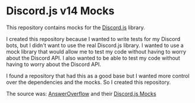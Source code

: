 # Discord.js v14 Mocks

This repository contains mocks for the [Discord.js](https://discord.js.org) library.

I created this repository because I wanted to write tests for my Discord bots, but I didn't want to use the real Discord.js library. I wanted to use a mock library that would allow me to test my code without having to worry about the Discord API. I also wanted to be able to test my code without having to worry about the Discord API.

I found a repository that had this as a good base but I wanted more control over the dependencies and the mocks. So I created this repository.

The source was: [AnswerOverflow](https://github.com/AnswerOverflow/AnswerOverflow) and their [Discord.js Mocks](https://github.com/AnswerOverflow/AnswerOverflow/tree/main/packages/discordjs-mock)
